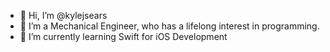 - 👋 Hi, I’m @kylejsears
- 👀 I’m a Mechanical Engineer, who has a lifelong interest in programming.
- 🌱 I’m currently learning Swift for iOS Development

<!---
kylejsears/kylejsears is a ✨ special ✨ repository because its `README.md` (this file) appears on your GitHub profile.
You can click the Preview link to take a look at your changes.
--->
